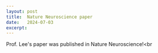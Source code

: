 ```yaml
---
layout: post
title:  Nature Neuroscience paper
date:   2024-07-03
excerpt:
---
```

Prof. Lee's paper was published in Nature Neuroscience!<br

